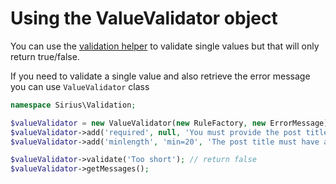 # Using the ValueValidator object

You can use the [validation helper](helper.md) to validate single values but that will only return true/false. 

If you need to validate a single value and also retrieve the error message you can use `ValueValidator` class

```php
namespace Sirius\Validation;

$valueValidator = new ValueValidator(new RuleFactory, new ErrorMessage);
$valueValidator->add('required', null, 'You must provide the post title');
$valueValidator->add('minlength', 'min=20', 'The post title must have at least {min} characters');

$valueValidator->validate('Too short'); // return false
$valueValidator->getMessages();
```

